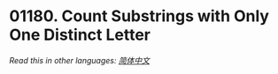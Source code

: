 # 01180. Count Substrings with Only One Distinct Letter

  _Read this in other languages:_
    [_简体中文_](README.zh-CN.md)

